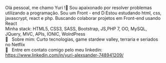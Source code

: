 Olá pessoal, me chamo Yuri !👋 Sou apaixonado por resolver problemas utilizando a
programação. Sou um Front - end D:Estou estudando html, css, javascrypt, react e php. Buscando colaborar
projetos em Front-end usando React <br/>
Minha stack: HTML5, CSS3, SASS, Bootstrap, JS,PHP 7, OO, MySQL, JQuery, MVC, APIs, IONIC, WolrdPress <br/> 💬 &nbsp; Sobre mim: Curto tecnologias, game
stardew valley, terraria e seriados no Netflix <br/> :email: &nbsp; Entre em contato comigo
pelo meu linkedin: https://www.linkedin.com/in/yuri-alexsander-748941209/
